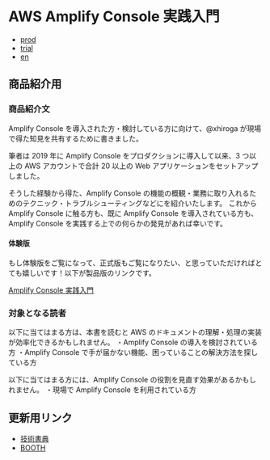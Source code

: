 # AWS Amplify Console 実践入門

- [prod](https://hiroga-techbookfest.s3-ap-northeast-1.amazonaws.com/812bd999-9d8f-4ffd-b463-19053fef9c60.pdf)
- [trial](https://hiroga-techbookfest.s3-ap-northeast-1.amazonaws.com/2d5cec97-3deb-402e-b60c-1be422bb2550.pdf)
- [en](https://hiroga-techbookfest.s3-ap-northeast-1.amazonaws.com/f0cc31d8-dd22-48e0-a689-13ec6bc8b443.pdf)

## 商品紹介用

### 商品紹介文

Amplify Console を導入された方・検討している方に向けて、@xhiroga が現場で得た知見を共有するために書きました。

筆者は 2019 年に Amplify Console をプロダクションに導入して以来、3 つ以上の AWS アカウントで合計 20 以上の Web アプリケーションをセットアップしました。

そうした経験から得た、Amplify Console の機能の概観・業務に取り入れるためのテクニック・トラブルシューティングなどにを紹介いたします。
これから Amplify Console に触る方も、既に Amplify Console を導入されている方も、Amplify Console を実践する上での何らかの発見があれば幸いです。

#### 体験版

もし体験版をご覧になって、正式版もご覧になりたい、と思っていただければとても嬉しいです！以下が製品版のリンクです。

[Amplify Console 実践入門](https://hiroga.booth.pm/items/2376840)

### 対象となる読者

以下に当てはまる方は、本書を読むと AWS のドキュメントの理解・処理の実装が効率化できるかもしれません。
・Amplify Console の導入を検討されている方
・Amplify Console で手が届かない機能、困っていることの解決方法を探している方

以下に当てはまる方には、Amplify Console の役割を見直す効果があるかもしれません。
・現場で Amplify Console を利用されている方

## 更新用リンク

- [技術書典](https://techbookfest.org/mypage)
- [BOOTH](https://manage.booth.pm/items)
